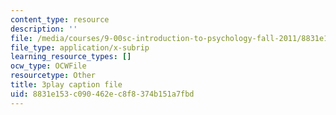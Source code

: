 ```yaml
---
content_type: resource
description: ''
file: /media/courses/9-00sc-introduction-to-psychology-fall-2011/8831e153c090462ec8f8374b151a7fbd_SFPPw6sDHEI.srt
file_type: application/x-subrip
learning_resource_types: []
ocw_type: OCWFile
resourcetype: Other
title: 3play caption file
uid: 8831e153-c090-462e-c8f8-374b151a7fbd
---
```

